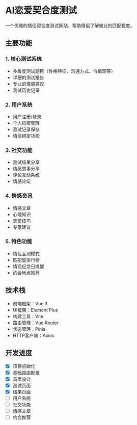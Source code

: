 # AI恋爱契合度测试

一个优雅的情侣契合度测试网站，帮助情侣了解彼此的匹配程度。

## 主要功能

### 1. 核心测试系统
- 多维度测试题目（性格特征、沟通方式、价值观等）
- 详细的测试报告
- 专业的情感建议
- 测试历史记录

### 2. 用户系统
- 用户注册/登录
- 个人档案管理
- 测试记录保存
- 情侣绑定功能

### 3. 社交功能
- 测试结果分享
- 情感故事分享
- 评论互动系统
- 情感论坛

### 4. 情感资讯
- 情感文章
- 心理知识
- 恋爱技巧
- 专家建议

### 5. 特色功能
- 情侣互测模式
- 匹配度排行榜
- 情侣纪念日提醒
- 约会地点推荐

## 技术栈
- 前端框架：Vue 3
- UI框架：Element Plus
- 构建工具：Vite
- 路由管理：Vue Router
- 状态管理：Pinia
- HTTP客户端：Axios

## 开发进度
- [x] 项目初始化
- [x] 基础路由配置
- [x] 首页设计
- [x] 测试页面
- [x] 结果页面
- [ ] 用户系统
- [ ] 社交功能
- [ ] 情感文章
- [ ] 约会推荐
